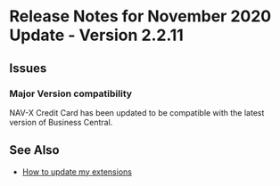 # Release Notes for November 2020 Update - Version 2.2.11

## Issues

### Major Version compatibility

NAV-X Credit Card has been updated to be compatible with the latest version of Business Central.

## See Also

- [How to update my extensions](../faq-index.md#i-want-to-update-my-version-of-nav-x-credit-card)
